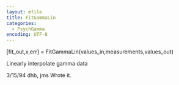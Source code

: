```yaml
---
layout: mfile
title: FitGammaLin
categories:
  - PsychGamma
encoding: UTF-8
---
```


[fit\_out,x,err] = FitGammaLin(values\_in,measurements,values\_out)

Linearly interpolate gamma data

3/15/94     dhb, jms        Wrote it.